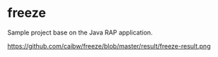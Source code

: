 # freeze
Sample project base on the Java RAP application. 

https://github.com/caibw/freeze/blob/master/result/freeze-result.png